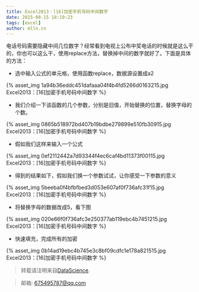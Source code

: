 ```yaml
---
title: Excel2013：[16]加密手机号码中间数字
date: 2015-08-15 18:19:23
tags: [excel]
author: mlln.cn
---
```

电话号码需要隐藏中间几位数字？经常看到电视上公布中奖电话的时候就是这么干的，你也可以这么干，使用replace方法，替换掉中间的数字就好了。下面是具体的方法：

- 选中输入公式的单元格，使用函数replace，数据源设置成a2

{% asset_img 1a94b36eddc451dafaaa04f4b4fd5266d0163215.jpg Excel2013：[16]加密手机号码中间数字 %}

- 我们介绍一下该函数的几个参数，分别是旧值，开始替换的位置，替换字母的个数。

{% asset_img 0865b518972bd407b19bdbe279899e510fb30915.jpg Excel2013：[16]加密手机号码中间数字 %}

- 假如我们这样来输入一个公式

{% asset_img 0ef2112442a7d93344f4ec6caf4bd11373f00115.jpg Excel2013：[16]加密手机号码中间数字 %}

- 得到的结果如下，假如我们换一个参数试试，让你感受一下参数的意义

{% asset_img 5beeba0f4bfbfbed3d053e607af0f736afc31f15.jpg Excel2013：[16]加密手机号码中间数字 %}

- 将替换字母的数据改成5，看下图

{% asset_img 020e66f0f736afc3e250377ab119ebc4b7451215.jpg Excel2013：[16]加密手机号码中间数字 %}

- 快速填充，完成所有的加密

{% asset_img 0b14ad19ebc4b745e3c8bf09cdfc1e178a821515.jpg Excel2013：[16]加密手机号码中间数字 %}

> 转载请注明来自[DataScience](http://mlln.cn).

> 邮箱: 675495787@qq.com 
